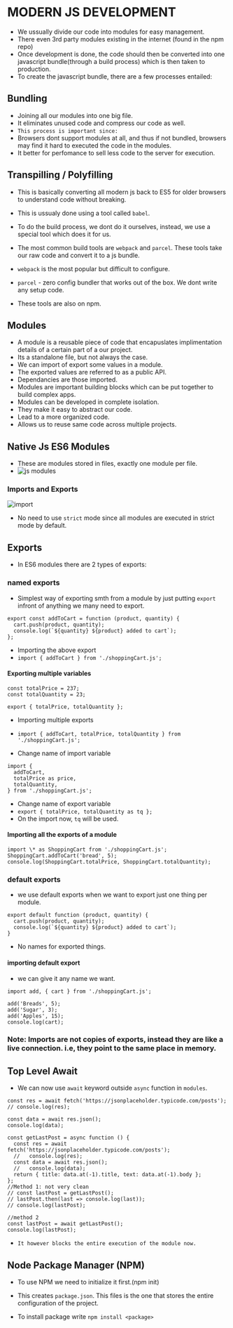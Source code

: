 # MODERN JS DEVELOPMENT

- We ussually divide our code into modules for easy management.
- There even 3rd party modules existing in the internet (found in the npm repo)
- Once development is done, the code should then be converted into one javascript bundle(through a build process) which is then taken to production.
- To create the javascript bundle, there are a few processes entailed:

## Bundling

- Joining all our modules into one big file.
- It eliminates unused code and compress our code as well.
- `This process is important since:`
- Browsers dont support modules at all, and thus if not bundled, browsers may find it hard to executed the code in the modules.
- It better for perfomance to sell less code to the server for execution.

## Transpilling / Polyfilling

- This is basically converting all modern js back to ES5 for older browsers to understand code without breaking.
- This is ussualy done using a tool called `babel`.

- To do the build process, we dont do it ourselves, instead, we use a special tool which does it for us.
- The most common build tools are `webpack` and `parcel`. These tools take our raw code and convert it to a js bundle.
- `webpack` is the most popular but difficult to configure.
- `parcel` - zero config bundler that works out of the box. We dont write any setup code.
- These tools are also on npm.

## Modules

- A module is a reusable piece of code that encapuslates implimentation details of a certain part of a our project.
- Its a standalone file, but not always the case.
- We can import of export some values in a module.
- The exported values are referred to as a public API.
- Dependancies are those imported.
- Modules are important building blocks which can be put together to build complex apps.
- Modules can be developed in complete isolation.
- They make it easy to abstract our code.
- Lead to a more organized code.
- Allows us to reuse same code across multiple projects.

## Native Js ES6 Modules

- These are modules stored in files, exactly one module per file.
- ![js modules](https://user-images.githubusercontent.com/59168713/181179516-53454a35-9f20-4e1e-897f-2f0cab13b108.png)

### Imports and Exports

![import](https://user-images.githubusercontent.com/59168713/181179593-34ef160a-a89a-434c-b6d5-69de0e87ca16.png)

- No need to use `strict` mode since all modules are executed in strict mode by default.

## Exports

- In ES6 modules there are 2 types of exports:

### named exports

- Simplest way of exporting smth from a module by just putting `export` infront of anything we many need to export.

```
export const addToCart = function (product, quantity) {
  cart.push(product, quantity);
  console.log(`${quantity} ${product} added to cart`);
};
```

- Importing the above export
- `import { addToCart } from './shoppingCart.js';`

#### Exporting multiple variables

```
const totalPrice = 237;
const totalQuantity = 23;

export { totalPrice, totalQuantity };
```

- Importing multiple exports
- `import { addToCart, totalPrice, totalQuantity } from './shoppingCart.js';`

- Change name of import variable

```
import {
  addToCart,
  totalPrice as price,
  totalQuantity,
} from './shoppingCart.js';
```

- Change name of export variable
- `export { totalPrice, totalQuantity as tq };`
- On the import now, `tq` will be used.

#### Importing all the exports of a module

```
import \* as ShoppingCart from './shoppingCart.js';
ShoppingCart.addToCart('bread', 5);
console.log(ShoppingCart.totalPrice, ShoppingCart.totalQuantity);
```

### default exports

- we use default exports when we want to export just one thing per module.

```
export default function (product, quantity) {
  cart.push(product, quantity);
  console.log(`${quantity} ${product} added to cart`);
}
```

- No names for exported things.

#### importing default export

- we can give it any name we want.

```
import add, { cart } from './shoppingCart.js';

add('Breads', 5);
add('Sugar', 3);
add('Apples', 15);
console.log(cart);
```

### Note: Imports are not copies of exports, instead they are like a live connection. i.e, they point to the same place in memory.

## Top Level Await

- We can now use `await` keyword outside `async` function in `modules`.

```
const res = await fetch('https://jsonplaceholder.typicode.com/posts');
// console.log(res);

const data = await res.json();
console.log(data);
```

```
const getLastPost = async function () {
  const res = await fetch('https://jsonplaceholder.typicode.com/posts');
  //   console.log(res);
  const data = await res.json();
  //   console.log(data);
  return { title: data.at(-1).title, text: data.at(-1).body };
};
//Method 1: not very clean
// const lastPost = getLastPost();
// lastPost.then(last => console.log(last));
// console.log(lastPost);

//method 2
const lastPost = await getLastPost();
console.log(lastPost);
```

- `It however blocks the entire execution of the module now.`

## Node Package Manager (NPM)

- To use NPM we need to initialize it first.(npm init)
- This creates `package.json`. This files is the one that stores the entire configuration of the project.

- To install package write `npm install <package>`
